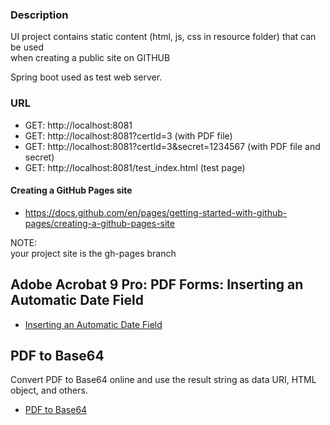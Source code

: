 ### Description

UI project contains static content (html, js, css in resource folder) that can be used <br>
when creating a public site on GITHUB <br>

Spring boot used as test web server.

### URL

* GET: http://localhost:8081
* GET: http://localhost:8081?certId=3  (with PDF file)
* GET: http://localhost:8081?certId=3&secret=1234567 (with PDF file and secret)
* GET: http://localhost:8081/test_index.html (test page)


#### Creating a GitHub Pages site

* https://docs.github.com/en/pages/getting-started-with-github-pages/creating-a-github-pages-site

NOTE: <br>
your project site is the gh-pages branch

## Adobe Acrobat 9 Pro: PDF Forms: Inserting an Automatic Date Field

* [Inserting an Automatic Date Field](https://www.uwec.edu/kb/article/pdf-forms-inserting-an-automatic-date-field/)

## PDF to Base64

Convert PDF to Base64 online and use the result string as data URI, HTML object, and others.

* [PDF to Base64](https://base64.guru/converter/encode/pdf)

